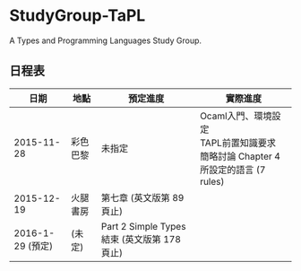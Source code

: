# StudyGroup-TaPL

A Types and Programming Languages Study Group.

## 日程表

| 日期       | 地點 | 預定進度                  | 實際進度                                  | 
|------------|------|---------------------|-------------------------------------------|
| 2015-11-28 | 彩色巴黎 | 未指定                    | Ocaml入門、環境設定<br />TAPL前置知識要求<br/>簡略討論 Chapter 4 所設定的語言 (7 rules) |
| 2015-12-19 | 火腿書房 | 第七章 (英文版第 89 頁止) |                                            |
| 2016-1-29 (預定) | (未定) | Part 2 Simple Types 結束 (英文版第 178 頁止) | |
